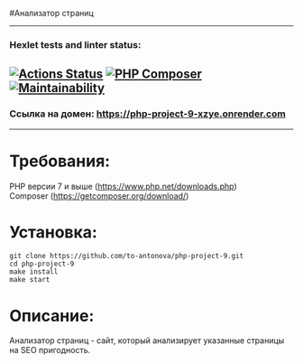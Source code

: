 #Анализатор страниц
***
### Hexlet tests and linter status:
[![Actions Status](https://github.com/to-antonova/php-project-9/workflows/hexlet-check/badge.svg)](https://github.com/to-antonova/php-project-9/actions)
[![PHP Composer](https://github.com/to-antonova/php-project-9/actions/workflows/my-check.yml/badge.svg)](https://github.com/to-antonova/php-project-9/actions/workflows/my-check.yml)
[![Maintainability](https://api.codeclimate.com/v1/badges/dd039c79a694fd14e7d0/maintainability)](https://codeclimate.com/github/to-antonova/php-project-9/maintainability)
---

### Ссылка на домен: https://php-project-9-xzye.onrender.com

---

# Требования:

PHP версии 7 и выше (https://www.php.net/downloads.php)
<br>
Composer (https://getcomposer.org/download/)

# Установка:
    git clone https://github.com/to-antonova/php-project-9.git
    cd php-project-9
    make install
    make start

# Описание:
Анализатор страниц - сайт, который анализирует указанные страницы на SEO пригодность.